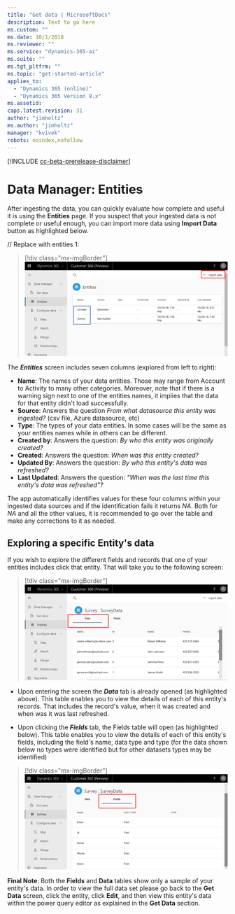 ```yaml
---
title: "Get data | MicrosoftDocs"
description: Text to go here
ms.custom: ""
ms.date: 10/1/2018
ms.reviewer: ""
ms.service: "dynamics-365-ai"
ms.suite: ""
ms.tgt_pltfrm: ""
ms.topic: "get-started-article"
applies_to: 
  - "Dynamics 365 (online)"
  - "Dynamics 365 Version 9.x"
ms.assetid: 
caps.latest.revision: 31
author: "jimholtz"
ms.author: "jimholtz"
manager: "kvivek"
robots: noindex,nofollow
---
```


[!INCLUDE [cc-beta-prerelease-disclaimer](../includes/cc-beta-prerelease-disclaimer.md)]

# Data Manager: Entities
After ingesting the data, you can quickly evaluate how complete and useful it is using the **Entities** page. If you suspect that your ingested data is not complete or useful enough, you can import more data using **Import Data** button as highlighted below. 

// Replace with entities 1:

> [!div class="mx-imgBorder"] 
> ![](media/scorecard-entities-import-data.png "Entities import data")

The ***Entities*** screen includes seven columns (explored from left to right): 
- **Name**: The names of your data entities. Those may range from Account to Activity to many other categories. Moreover, note that if there is a warning sign next to one of the entities names, it implies that the data for that entity didn't load successfully. 
- **Source**: Answers the question *From what datasource this entity was ingested?* (csv file, Azure datasource, etc)
- **Type**: The types of your data entities. In some cases will be the same as your entities names while in others can be different.
- **Created by**: Answers the question: *By who this entity was originally created?*
- **Created**: Answers the question: *When was this entity created?*
- **Updated By**: Answers the question: *By who this entity's data was refreshed?*
- **Last Updated**: Answers the question: *"When was the last time this entity's data was refreshed"?*

The app automatically identifies values for these four columns within your ingested data sources and if the identification fails it returns *NA*. Both for *NA* and all the other values, it is recommended to go over the table and make any corrections to it as needed.

## Exploring a specific Entity's data
If you wish to explore the different fields and records that one of your entities includes click that entity. That will take you to the following screen:

> [!div class="mx-imgBorder"] 
> ![](media/data-manager-entities-data.png "Data manager entities")

- Upon entering the screen the ***Data*** tab is already opened (as highlighted above). This table enables you to view the details of each of this entity's records. That includes the record's value, when it was created and when was it was last refreshed.

- Upon clicking the ***Fields*** tab, the Fields table will open (as highlighted below). This table enables you to view the details of each of this entity's fields, including the field's name, data type and type (for the data shown below no types were identified but for other datasets types may be identified)

> [!div class="mx-imgBorder"] 
> ![](media/data-manager-entities-fields.png "Data manager fields")

**Final Note**: Both the **Fields** and **Data** tables show only a sample of your entity's data. In order to view the full data set please go back to the **Get Data** screen, click the entity, click **Edit**, and then view this entity's data within the power query editor as explained in the **Get Data** section.
